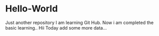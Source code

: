 # Hello-World
Just another repository
I am learning Git Hub.
Now i am completed the basic learning..
Hii Today add some more data...
